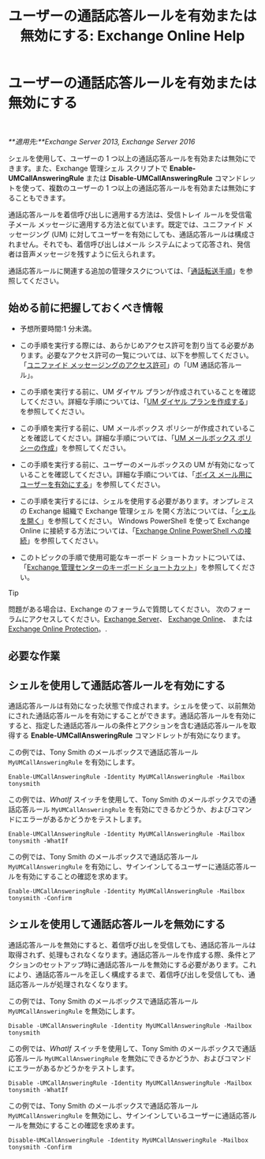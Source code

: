 ﻿---
title: 'ユーザーの通話応答ルールを有効または無効にする: Exchange Online Help'
TOCTitle: ユーザーの通話応答ルールを有効または無効にする
ms:assetid: f9e40ac3-117f-44f6-9ab1-dc9f4c72e8ac
ms:mtpsurl: https://technet.microsoft.com/ja-jp/library/Dn140252(v=EXCHG.150)
ms:contentKeyID: 54651694
ms.date: 05/22/2018
mtps_version: v=EXCHG.150
ms.translationtype: HT
---

# ユーザーの通話応答ルールを有効または無効にする

 

_**適用先:**Exchange Server 2013, Exchange Server 2016_

シェルを使用して、ユーザーの 1 つ以上の通話応答ルールを有効または無効にできます。また、Exchange 管理シェル スクリプトで **Enable-UMCallAnsweringRule** または **Disable-UMCallAnsweringRule** コマンドレットを使って、複数のユーザーの 1 つ以上の通話応答ルールを有効または無効にすることもできます。

通話応答ルールを着信呼び出しに適用する方法は、受信トレイ ルールを受信電子メール メッセージに適用する方法と似ています。既定では、ユニファイド メッセージング (UM) に対してユーザーを有効にしても、通話応答ルールは構成されません。それでも、着信呼び出しはメール システムによって応答され、発信者は音声メッセージを残すように伝えられます。

通話応答ルールに関連する追加の管理タスクについては、「[通話転送手順](forwarding-calls-procedures-exchange-2013-help.md)」を参照してください。

## 始める前に把握しておくべき情報

  - 予想所要時間:1 分未満。

  - この手順を実行する際には、あらかじめアクセス許可を割り当てる必要があります。必要なアクセス許可の一覧については、以下を参照してください。「[ユニファイド メッセージングのアクセス許可](unified-messaging-permissions-exchange-2013-help.md)」の「UM 通話応答ルール」。

  - この手順を実行する前に、UM ダイヤル プランが作成されていることを確認してください。詳細な手順については、「[UM ダイヤル プランを作成する](create-a-um-dial-plan-exchange-2013-help.md)」を参照してください。

  - この手順を実行する前に、UM メールボックス ポリシーが作成されていることを確認してください。詳細な手順については、「[UM メールボックス ポリシーの作成](create-a-um-mailbox-policy-exchange-2013-help.md)」を参照してください。

  - この手順を実行する前に、ユーザーのメールボックスの UM が有効になっていることを確認してください。詳細な手順については、「[ボイス メール用にユーザーを有効にする](enable-a-user-for-voice-mail-exchange-2013-help.md)」を参照してください。

  - この手順を実行するには、シェルを使用する必要があります。オンプレミスの Exchange 組織で Exchange 管理シェル を開く方法については、「[シェルを開く](https://technet.microsoft.com/ja-jp/library/dd638134\(v=exchg.150\))」を参照してください。 Windows PowerShell を使って Exchange Online に接続する方法については、「[Exchange Online PowerShell への接続](https://go.microsoft.com/fwlink/p/?linkid=396554)」を参照してください。

  - このトピックの手順で使用可能なキーボード ショートカットについては、「[Exchange 管理センターのキーボード ショートカット](keyboard-shortcuts-in-the-exchange-admin-center-exchange-online-protection-help.md)」を参照してください。


> [!TIP]
> 問題がある場合は、Exchange のフォーラムで質問してください。 次のフォーラムにアクセスしてください。<A href="https://go.microsoft.com/fwlink/p/?linkid=60612">Exchange Server</A>、 <A href="https://go.microsoft.com/fwlink/p/?linkid=267542">Exchange Online</A>、 または <A href="https://go.microsoft.com/fwlink/p/?linkid=285351">Exchange Online Protection</A>。.



## 必要な作業

## シェルを使用して通話応答ルールを有効にする

通話応答ルールは有効になった状態で作成されます。シェルを使って、以前無効にされた通話応答ルールを有効にすることができます。通話応答ルールを有効にすると、指定した通話応答ルールの条件とアクションを含む通話応答ルールを取得する **Enable-UMCallAnsweringRule** コマンドレットが有効になります。

この例では、Tony Smith のメールボックスで通話応答ルール `MyUMCallAnsweringRule` を有効にします。

    Enable-UMCallAnsweringRule -Identity MyUMCallAnsweringRule -Mailbox tonysmith

この例では、*WhatIf* スイッチを使用して、Tony Smith のメールボックスでの通話応答ルール `MyUMCallAnsweringRule` を有効にできるかどうか、およびコマンドにエラーがあるかどうかをテストします。

    Enable-UMCallAnsweringRule -Identity MyUMCallAnsweringRule -Mailbox tonysmith -WhatIf

この例では、Tony Smith のメールボックスで通話応答ルール `MyUMCallAnsweringRule` を有効にし、サインインしてるユーザーに通話応答ルールを有効にすることの確認を求めます。

    Enable-UMCallAnsweringRule -Identity MyUMCallAnsweringRule -Mailbox tonysmith -Confirm

## シェルを使用して通話応答ルールを無効にする

通話応答ルールを無効にすると、着信呼び出しを受信しても、通話応答ルールは取得されず、処理もされなくなります。通話応答ルールを作成する際、条件とアクションのセットアップ時に通話応答ルールを無効にする必要があります。これにより、通話応答ルールを正しく構成するまで、着信呼び出しを受信しても、通話応答ルールが処理されなくなります。

この例では、Tony Smith のメールボックスで通話応答ルール `MyUMCallAnsweringRule` を無効にします。

    Disable -UMCallAnsweringRule -Identity MyUMCallAnsweringRule -Mailbox tonysmith

この例では、*WhatIf* スイッチを使用して、Tony Smith のメールボックスで通話応答ルール `MyUMCallAnsweringRule` を無効にできるかどうか、およびコマンドにエラーがあるかどうかをテストします。

    Disable -UMCallAnsweringRule -Identity MyUMCallAnsweringRule -Mailbox tonysmith -WhatIf

この例では、Tony Smith のメールボックスで通話応答ルール `MyUMCallAnsweringRule` を無効にし、サインインしているユーザーに通話応答ルールを無効にすることの確認を求めます。

    Disable-UMCallAnsweringRule -Identity MyUMCallAnsweringRule -Mailbox tonysmith -Confirm


